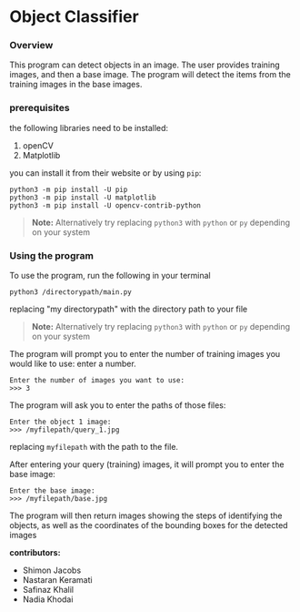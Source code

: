 # Object Classifier

### Overview
This program can detect objects in an image. The user provides training images, and then a base image. The program will detect the items from the training images in the base images.

### prerequisites
the following libraries need to be installed:

1. openCV
2. Matplotlib

you can install it from their website or by using `pip`:

```console
python3 -m pip install -U pip
python3 -m pip install -U matplotlib
python3 -m pip install -U opencv-contrib-python
```
>**Note:** Alternatively try replacing `python3` with `python` or `py` depending on your system

### Using the program 

To use the program, run the following in your terminal

```
python3 /directorypath/main.py
```  
replacing "my directorypath" with the directory path to your file

>**Note:** Alternatively try replacing `python3` with `python` or `py` depending on your system

The program will prompt you to enter the number of training images you would like to use: enter a number.

```
Enter the number of images you want to use:
>>> 3
```

The program will ask you to enter the paths of those files:
```
Enter the object 1 image:
>>> /myfilepath/query_1.jpg
```
replacing `myfilepath` with the path to the file.

After entering your query (training) images, it will prompt you to enter the base image:
```
Enter the base image:
>>> /myfilepath/base.jpg
```

The program will then return images showing the steps of identifying the objects, as well as the coordinates of the bounding boxes for the detected images

**contributors:**
- Shimon Jacobs
- Nastaran Keramati
- Safinaz Khalil
- Nadia Khodai
